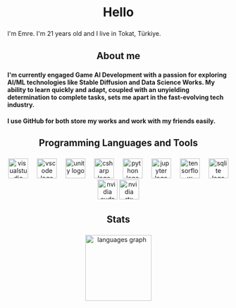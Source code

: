 <h1 align="center">Hello</h1>

###

<p align="left">I'm Emre. I'm 21 years old and I live in Tokat, Türkiye.</p>

###

<h2 align="center">About me</h2>

###

<h4 align="left">I'm currently engaged Game AI Development with a passion for exploring AI/ML technologies like Stable Diffusion and Data Science Works. My ability to learn quickly and adapt, coupled with an unyielding determination to complete tasks, sets me apart in the fast-evolving tech industry.</h4>

<h4 align="left">I use GitHub for both store my works and work with my friends easily.</h4>

###

<h2 align="center">Programming Languages and Tools</h2>

###

<div align="center">
  
  <img href="https://visualstudio.microsoft.com" src="https://skillicons.dev/icons?i=visualstudio" height="45" alt="visualstudio logo"  />
  <img width="12" />
  <img href="https://code.visualstudio.com/" src="https://cdn.simpleicons.org/visualstudiocode/007ACC" height="45" alt="vscode logo"  />
  <img width="12" />
  <img href="https://unity.com/" src="https://skillicons.dev/icons?i=unity" height="45" alt="unity logo"  />
  <img width="12" />
  <img href="https://learn.microsoft.com/en-us/dotnet/csharp/" src="https://cdn.jsdelivr.net/gh/devicons/devicon/icons/csharp/csharp-original.svg" height="45" alt="csharp logo"  />
  <img width="12" />
  <img href="https://www.python.org/" src="https://cdn.jsdelivr.net/gh/devicons/devicon/icons/python/python-original.svg" height="45" alt="python logo"  />
  <img width="12" />
  <img href="https://jupyter.org/" src="https://cdn.jsdelivr.net/gh/devicons/devicon/icons/jupyter/jupyter-original-wordmark.svg" height="45" alt="jupyter logo"  />
  <img width="12" />
  <img href="https://www.tensorflow.org/?hl=tr" src="https://cdn.jsdelivr.net/gh/devicons/devicon/icons/tensorflow/tensorflow-original.svg" height="45" alt="tensorflow logo"  />
  <img width="12" />
  <img href="https://www.sqlite.org/index.html" src="https://cdn.jsdelivr.net/gh/devicons/devicon/icons/sqlite/sqlite-original.svg" height="45" alt="sqlite logo"  />
  <img href="https://developer.nvidia.com/cuda-toolkit" src="https://repository-images.githubusercontent.com/298657618/9833ec91-3c93-41d8-a2cd-77828ae7adcb" height="45" alt="nvidia cuda logo"  />
  <img src="https://seeklogo.com/images/N/nvidia-rtx-logo-F282CD4FFB-seeklogo.com.png" height="45" alt="nvidia rtx logo"  />
  
</div>

###

<h2 align="center">Stats</h2>

###

<div align="center">
  <img src="https://github-readme-stats.vercel.app/api/top-langs?username=emre570&locale=en&hide_title=true&layout=compact&card_width=320&langs_count=5&theme=nightowl&hide_border=true&order=2" height="150" alt="languages graph"  />
</div>

###
